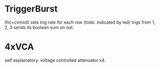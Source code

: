 # TriggerBurst
lfo(+cvmod) sets trig rate for each row (todo: indicated by led)
trigs from 1, 2, 3 sends its boolean sum on out.

# 4xVCA
self explainatory. voltage controlled attenuator x4.
